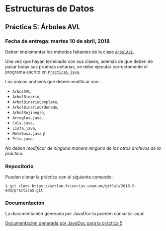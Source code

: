 Estructuras de Datos
====================

Práctica 5: Árboles AVL
-----------------------

### Fecha de entrega: martes 10 de abril, 2018

Deben implementar los métodos faltantes de la clase
[`ArbolAVL`](https://aztlan.fciencias.unam.mx/gitlab/2018-2-edd/practica5/blob/master/src/mx/unam/ciencias/edd/ArbolAVL.java).

Una vez que hayan terminado con sus clases, además de que deben de pasar todas
sus pruebas unitarias, se debe ejecutar correctamente el programa escrito en
[`Practica5.java`](https://aztlan.fciencias.unam.mx/gitlab/2018-2-edd/practica5/blob/master/src/mx/unam/ciencias/edd/Practica5.java).

Los únicos archivos que deben modificar son:

* `ArbolAVL`,
* `ArbolBinario`,
* `ArbolBinarioCompleto`,
* `ArbolBinarioOrdenado`,
* `ArbolRojinegro`,
* `Arreglos.java`,
* `Cola.java`,
* `Lista.java`,
* `MeteSaca.java` y
* `Pila.java`.

*No deben modificar de ninguna manera ninguno de los otros archivos de la
práctica*.

### Repositorio

Pueden clonar la práctica con el siguiente comando:

```shell
$ git clone https://aztlan.fciencias.unam.mx/gitlab/2018-2-edd/practica5.git
```

### Documentación

La documentación generada por JavaDoc la pueden consultar aquí:

[Documentación generada por JavaDoc para la práctica 5](https://aztlan.fciencias.unam.mx/~canek/2018-2-edd/practica5/)
